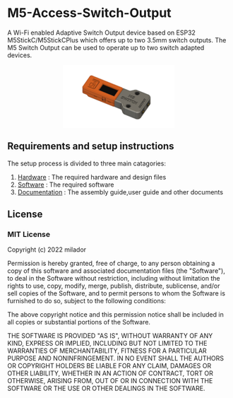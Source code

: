 # M5-Access-Switch-Output

A Wi-Fi enabled Adaptive Switch Output device based on ESP32 M5StickC/M5StickCPlus which offers up to two 3.5mm switch outputs. The M5 Switch Output can be used to operate up to two switch adapted devices.

<p align="center">
<img align="center" src="./Resources/Images/M5StickC_Access_Switch_Output.png" width="50%" height="50%" alt="M5StickC_Access_Switch_Output"/>
</p>

## Requirements and setup instructions 
The setup process is divided to three main catagories:

  1. [Hardware](./Hardware/) : The required hardware and design files
  2. [Software](./Software/) : The required software
  3. [Documentation](./Documentation/) : The assembly guide,user guide and other documents 


## License

### MIT License

Copyright (c) 2022 milador

Permission is hereby granted, free of charge, to any person obtaining a copy of this software and associated documentation files (the "Software"), to deal in the Software without restriction, including without limitation the rights to use, copy, modify, merge, publish, distribute, sublicense, and/or sell copies of the Software, and to permit persons to whom the Software is furnished to do so, subject to the following conditions:

The above copyright notice and this permission notice shall be included in all copies or substantial portions of the Software.

THE SOFTWARE IS PROVIDED "AS IS", WITHOUT WARRANTY OF ANY KIND, EXPRESS OR IMPLIED, INCLUDING BUT NOT LIMITED TO THE WARRANTIES OF MERCHANTABILITY, FITNESS FOR A PARTICULAR PURPOSE AND NONINFRINGEMENT. IN NO EVENT SHALL THE AUTHORS OR COPYRIGHT HOLDERS BE LIABLE FOR ANY CLAIM, DAMAGES OR OTHER LIABILITY, WHETHER IN AN ACTION OF CONTRACT, TORT OR OTHERWISE, ARISING FROM, OUT OF OR IN CONNECTION WITH THE SOFTWARE OR THE USE OR OTHER DEALINGS IN THE SOFTWARE.

